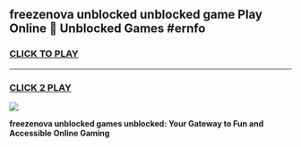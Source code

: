 
## freezenova unblocked unblocked game Play Online 👋 Unblocked Games #ernfo
<h3>
<a href="https://premium.freeplayer.one?title=freezenova_unblocked&ref=21F">CLICK TO PLAY</a></h3>
<hr>

<h3>
<a href="https://premium.freeplayer.one?title=freezenova_unblocked&ref=21F">CLICK 2 PLAY</a>
  
</h3>

<a href="https://premium.freeplayer.one?title=freezenova_unblocked&ref=21F/"><img src="https://clearcache.store/games.png"></a>


**freezenova unblocked games unblocked: Your Gateway to Fun and Accessible Online Gaming**
